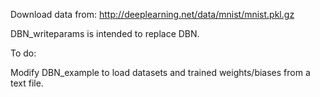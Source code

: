 Download data from:
http://deeplearning.net/data/mnist/mnist.pkl.gz

DBN_writeparams is intended to replace DBN.

To do:

Modify DBN_example to load datasets and trained weights/biases from a text file.
